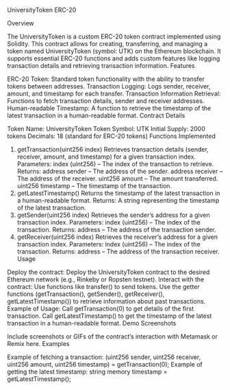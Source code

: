 UniversityToken ERC-20

Overview

The UniversityToken is a custom ERC-20 token contract implemented using Solidity. This contract allows for creating, transferring, and managing a token named UniversityToken (symbol: UTK) on the Ethereum blockchain. It supports essential ERC-20 functions and adds custom features like logging transaction details and retrieving transaction information.
Features

ERC-20 Token: Standard token functionality with the ability to transfer tokens between addresses.
Transaction Logging: Logs sender, receiver, amount, and timestamp for each transfer.
Transaction Information Retrieval: Functions to fetch transaction details, sender and receiver addresses.
Human-readable Timestamp: A function to retrieve the timestamp of the latest transaction in a human-readable format.
Contract Details

Token Name: UniversityToken
Token Symbol: UTK
Initial Supply: 2000 tokens
Decimals: 18 (standard for ERC-20 tokens)
Functions Implemented

1. getTransaction(uint256 index)
Retrieves transaction details (sender, receiver, amount, and timestamp) for a given transaction index.
Parameters: index (uint256) – The index of the transaction to retrieve.
Returns:
address sender – The address of the sender.
address receiver – The address of the receiver.
uint256 amount – The amount transferred.
uint256 timestamp – The timestamp of the transaction.
2. getLatestTimestamp()
Returns the timestamp of the latest transaction in a human-readable format.
Returns: A string representing the timestamp of the latest transaction.
3. getSender(uint256 index)
Retrieves the sender’s address for a given transaction index.
Parameters: index (uint256) – The index of the transaction.
Returns: address – The address of the transaction sender.
4. getReceiver(uint256 index)
Retrieves the receiver’s address for a given transaction index.
Parameters: index (uint256) – The index of the transaction.
Returns: address – The address of the transaction receiver.
Usage

Deploy the contract:
Deploy the UniversityToken contract to the desired Ethereum network (e.g., Rinkeby or Ropsten testnet).
Interact with the contract:
Use functions like transfer() to send tokens.
Use the getter functions (getTransaction(), getSender(), getReceiver(), getLatestTimestamp()) to retrieve information about past transactions.
Example of Usage:
Call getTransaction(0) to get details of the first transaction.
Call getLatestTimestamp() to get the timestamp of the latest transaction in a human-readable format.
Demo Screenshots

Include screenshots or GIFs of the contract’s interaction with Metamask or Remix here.
Examples

Example of fetching a transaction:
(uint256 sender, uint256 receiver, uint256 amount, uint256 timestamp) = getTransaction(0);
Example of getting the latest timestamp:
string memory timestamp = getLatestTimestamp();
